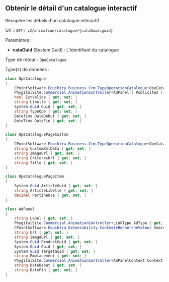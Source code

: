 ## <span id='detailscatalogue'>Obtenir le détail d'un catalogue interactif</span>

Récupère les détails d'un catalogue interactif

Url :`[GET] v2/animation/catalogue/{cataGuid:guid}`

Paramètres : 

- **cataGuid** (System.Guid) : L'identifiant du catalogue

Type de retour : `OpeCatalogue`

Type(s) de données :

```csharp
class OpeCatalogue
{
	CPointSoftware.Equihira.Business.Crm.TypeOperationCatalogue+OpeCataloguePageCustom[] Pages { get; set; }
	PhygitalSite.Commercial.AnimationController+AdPanel[] Publicites { get; set; }
	bool EstValide { get; set; }
	string Libelle { get; set; }
	System.Guid Guid { get; set; }
	string TypeOpe { get; set; }
	DateTime DateDebut { get; set; }
	DateTime DateFin { get; set; }
}

class OpeCataloguePageCustom
{
	CPointSoftware.Equihira.Business.Crm.TypeOperationCatalogue+OpeCataloguePageItem[] Items { get; set; }
	string CustomXmlData { get; set; }
	string ImageUrl { get; set; }
	string CriteresUrl { get; set; }
	string Title { get; set; }
}

class OpeCataloguePageItem
{
	System.Guid ArticleGuid { get; set; }
	string ArticleLibelle { get; set; }
	decimal Pertinence { get; set; }
}

class AdPanel
{
	string Label { get; set; }
	PhygitalSite.Commercial.AnimationController+LinkType AdType { get; set; }
	CPointSoftware.Equihira.Extensibility.ContexteRechercheValeur Search { get; set; }
	string Url { get; set; }
	string ImageUrl { get; set; }
	System.Guid ProductGuid { get; set; }
	System.Guid Guid { get; set; }
	System.Guid TargetGuid { get; set; }
	string Emplacement { get; set; }
	PhygitalSite.Commercial.AnimationController+AdPanelContext Context { get; set; }
	string DateDebut { get; set; }
	string DateFin { get; set; }
}

```
